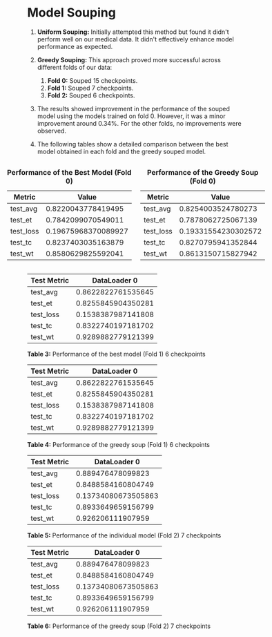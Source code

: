 # Model Souping
1. **Uniform Souping:** Initially attempted this method but found it didn't perform well on our medical data. It didn't effectively enhance model performance as expected.

2. **Greedy Souping:** This approach proved more successful across different folds of our data:
    1. **Fold 0:** Souped 15 checkpoints.
    2. **Fold 1:** Souped 7 checkpoints.
    3. **Fold 2:** Souped 6 checkpoints.

3. The results showed improvement in the performance of the souped model using the models trained on fold 0. However, it was a minor improvement around 0.34%. For the other folds, no improvements were observed.

4. The following tables show a detailed comparison between the best model obtained in each fold and the greedy souped model.

<div style="display: flex; justify-content: center; align-items: center;">

<!-- First Column: Best Model Table -->
<div style="margin-right: 20px;">
<table>
<caption><strong>Performance of the Best Model (Fold 0)</strong></caption>
<thead>
<tr><th><strong>Metric</strong></th><th><strong>Value</strong></th></tr>
</thead>
<tbody>
<tr><td>test_avg</td><td>0.8220043778419495</td></tr>
<tr><td>test_et</td><td>0.7842099070549011</td></tr>
<tr><td>test_loss</td><td>0.19675968370089927</td></tr>
<tr><td>test_tc</td><td>0.8237403035163879</td></tr>
<tr><td>test_wt</td><td>0.8580629825592041</td></tr>
</tbody>
</table>
</div>

<!-- Second Column: Greedy Souping Model Table -->
<div>
<table>
<caption><strong>Performance of the Greedy Soup (Fold 0)</strong></caption>
<thead>
<tr><th><strong>Metric</strong></th><th><strong>Value</strong></th></tr>
</thead>
<tbody>
<tr><td>test_avg</td><td>0.8254003524780273</td></tr>
<tr><td>test_et</td><td>0.7878062725067139</td></tr>
<tr><td>test_loss</td><td>0.19331554230302572</td></tr>
<tr><td>test_tc</td><td>0.8270795941352844</td></tr>
<tr><td>test_wt</td><td>0.8613150715827942</td></tr>
</tbody>
</table>
</div>

</div>



| **Test Metric** | **DataLoader 0**      |
|-----------------|-----------------------|
| test_avg        | 0.8622822761535645     |
| test_et         | 0.8255845904350281     |
| test_loss       | 0.1538387987141808     |
| test_tc         | 0.8322740197181702     |
| test_wt         | 0.9289882779121399     |

**Table 3:** Performance of the best model (Fold 1) 6 checkpoints

| **Test Metric** | **DataLoader 0**      |
|-----------------|-----------------------|
| test_avg        | 0.8622822761535645     |
| test_et         | 0.8255845904350281     |
| test_loss       | 0.1538387987141808     |
| test_tc         | 0.8322740197181702     |
| test_wt         | 0.9289882779121399     |

**Table 4:** Performance of the greedy soup (Fold 1) 6 checkpoints

| **Test Metric** | **DataLoader 0**      |
|-----------------|-----------------------|
| test_avg        | 0.889476478099823      |
| test_et         | 0.8488584160804749     |
| test_loss       | 0.13734080673505863    |
| test_tc         | 0.8933649659156799     |
| test_wt         | 0.926206111907959      |

**Table 5:** Performance of the individual model (Fold 2) 7 checkpoints

| **Test Metric** | **DataLoader 0**      |
|-----------------|-----------------------|
| test_avg        | 0.889476478099823      |
| test_et         | 0.8488584160804749     |
| test_loss       | 0.13734080673505863    |
| test_tc         | 0.8933649659156799     |
| test_wt         | 0.926206111907959      |

**Table 6:** Performance of the greedy soup (Fold 2) 7 checkpoints


